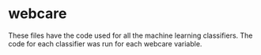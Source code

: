 # webcare
These files have the code used for all the machine learning classifiers. The code for each classifier was run for each webcare variable.
